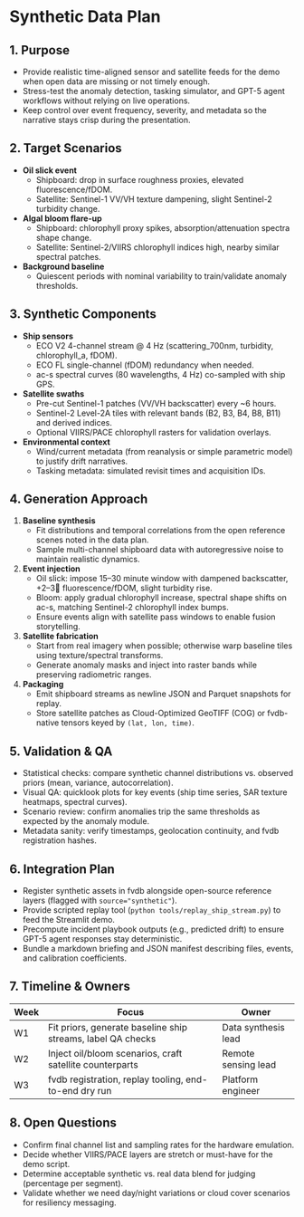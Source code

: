 # Synthetic Data Plan

## 1. Purpose

- Provide realistic time-aligned sensor and satellite feeds for the demo when open data are missing or not timely enough.
- Stress-test the anomaly detection, tasking simulator, and GPT-5 agent workflows without relying on live operations.
- Keep control over event frequency, severity, and metadata so the narrative stays crisp during the presentation.

## 2. Target Scenarios

- **Oil slick event**
  - Shipboard: drop in surface roughness proxies, elevated fluorescence/fDOM.
  - Satellite: Sentinel-1 VV/VH texture dampening, slight Sentinel-2 turbidity change.
- **Algal bloom flare-up**
  - Shipboard: chlorophyll proxy spikes, absorption/attenuation spectra shape change.
  - Satellite: Sentinel-2/VIIRS chlorophyll indices high, nearby similar spectral patches.
- **Background baseline**
  - Quiescent periods with nominal variability to train/validate anomaly thresholds.

## 3. Synthetic Components

- **Ship sensors**
  - ECO V2 4-channel stream @ 4 Hz (scattering_700nm, turbidity, chlorophyll_a, fDOM).
  - ECO FL single-channel (fDOM) redundancy when needed.
  - ac-s spectral curves (80 wavelengths, 4 Hz) co-sampled with ship GPS.
- **Satellite swaths**
  - Pre-cut Sentinel-1 patches (VV/VH backscatter) every ~6 hours.
  - Sentinel-2 Level-2A tiles with relevant bands (B2, B3, B4, B8, B11) and derived indices.
  - Optional VIIRS/PACE chlorophyll rasters for validation overlays.
- **Environmental context**
  - Wind/current metadata (from reanalysis or simple parametric model) to justify drift narratives.
  - Tasking metadata: simulated revisit times and acquisition IDs.

## 4. Generation Approach

1. **Baseline synthesis**
   - Fit distributions and temporal correlations from the open reference scenes noted in the data plan.
   - Sample multi-channel shipboard data with autoregressive noise to maintain realistic dynamics.
2. **Event injection**
   - Oil slick: impose 15–30 minute window with dampened backscatter, +2–3 fluorescence/fDOM, slight turbidity rise.
   - Bloom: apply gradual chlorophyll increase, spectral shape shifts on ac-s, matching Sentinel-2 chlorophyll index bumps.
   - Ensure events align with satellite pass windows to enable fusion storytelling.
3. **Satellite fabrication**
   - Start from real imagery when possible; otherwise warp baseline tiles using texture/spectral transforms.
   - Generate anomaly masks and inject into raster bands while preserving radiometric ranges.
4. **Packaging**
   - Emit shipboard streams as newline JSON and Parquet snapshots for replay.
   - Store satellite patches as Cloud-Optimized GeoTIFF (COG) or fvdb-native tensors keyed by `(lat, lon, time)`.

## 5. Validation & QA

- Statistical checks: compare synthetic channel distributions vs. observed priors (mean, variance, autocorrelation).
- Visual QA: quicklook plots for key events (ship time series, SAR texture heatmaps, spectral curves).
- Scenario review: confirm anomalies trip the same thresholds as expected by the anomaly module.
- Metadata sanity: verify timestamps, geolocation continuity, and fvdb registration hashes.

## 6. Integration Plan

- Register synthetic assets in fvdb alongside open-source reference layers (flagged with `source="synthetic"`).
- Provide scripted replay tool (`python tools/replay_ship_stream.py`) to feed the Streamlit demo.
- Precompute incident playbook outputs (e.g., predicted drift) to ensure GPT-5 agent responses stay deterministic.
- Bundle a markdown briefing and JSON manifest describing files, events, and calibration coefficients.

## 7. Timeline & Owners

| Week | Focus | Owner |
| --- | --- | --- |
| W1 | Fit priors, generate baseline ship streams, label QA checks | Data synthesis lead |
| W2 | Inject oil/bloom scenarios, craft satellite counterparts | Remote sensing lead |
| W3 | fvdb registration, replay tooling, end-to-end dry run | Platform engineer |

## 8. Open Questions

- Confirm final channel list and sampling rates for the hardware emulation.
- Decide whether VIIRS/PACE layers are stretch or must-have for the demo script.
- Determine acceptable synthetic vs. real data blend for judging (percentage per segment).
- Validate whether we need day/night variations or cloud cover scenarios for resiliency messaging.
